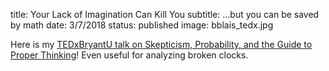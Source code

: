 title: Your Lack of Imagination Can Kill You
subtitle: …but you can be saved by math
date: 3/7/2018
status: published
image: bblais_tedx.jpg



Here is my [TEDxBryantU talk on Skepticism, Probability, and the Guide to Proper Thinking][1]!  Even useful for analyzing broken clocks.

[1]:	https://www.youtube.com/watch?v=3xAb3aVGVM0&t=2s